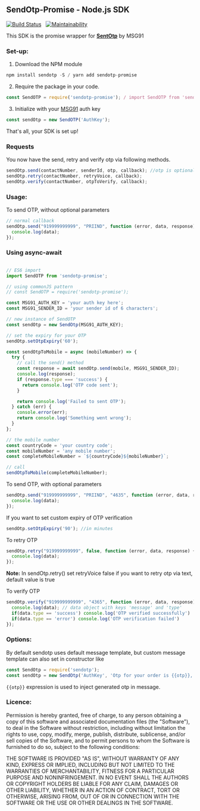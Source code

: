 ## SendOtp-Promise - Node.js SDK

[![Build Status](https://travis-ci.org/ashokdey/sendotp-promise.svg?branch=master)](https://travis-ci.org/ashokdey/sendotp-promise) &nbsp; [![Maintainability](https://api.codeclimate.com/v1/badges/a68b653ec5036055e058/maintainability)](https://codeclimate.com/github/ashokdey/sendotp-promise/maintainability)

This SDK is the promise wrapper for **[SentOtp](https://github.com/MSG91/sendotp-node)** by MSG91

### Set-up:

1. Download the NPM module
```javascript
npm install sendotp -S / yarn add sendotp-promise
```
2. Require the package in your code.
```javascript
const SendOTP = require('sendotp-promise'); / import SendOTP from 'sendotp-promise';
```
3. Initialize with your [MSG91](https://msg91.com) auth key
```javascript
const sendOtp = new SendOTP('AuthKey');
```
That's all, your SDK is set up!

### Requests

You now have the send, retry and verify otp via following methods.
```javascript
sendOtp.send(contactNumber, senderId, otp, callback); //otp is optional if not sent it'll be generated automatically
sendOtp.retry(contactNumber, retryVoice, callback);
sendOtp.verify(contactNumber, otpToVerify, callback);
```

### Usage:

To send OTP, without optional parameters

```javascript
// normal callback
sendOtp.send("919999999999", "PRIIND", function (error, data, response) {
  console.log(data);
});

```

### Using async-await

```javascript

// ES6 import 
import SendOTP from 'sendotp-promise';

// using commonJS pattern
// const SendOTP = require('sendotp-promise');

const MSG91_AUTH_KEY = 'your auth key here';
const MSG91_SENDER_ID = 'your sender id of 6 characters';

// new instance of SendOTP
const sendOtp = new SendOtp(MSG91_AUTH_KEY);

// set the expiry for your OTP
sendOtp.setOtpExpiry('60');

const sendOtpToMobile = async (mobileNumber) => {
  try {
    // call the send() method
    const response = await sendOtp.send(mobile, MSG91_SENDER_ID);
    console.log(response);
    if (response.type === 'success') {
      return console.log('OTP code sent');
    }

    return console.log('Failed to sent OTP');
  } catch (err) {
    console.error(err);
    return console.log('Something went wrong');
  }
};

// the mobile number
const countryCode = 'your country code';
const mobileNumber = 'any mobile number';
const completeMobileNumber = `${countryCode}${mobileNumber}`;

// call 
sendOtpToMobile(completeMobileNumber);
```

To send OTP, with optional parameters
```javascript
sendOtp.send("919999999999", "PRIIND", "4635", function (error, data, response) {
  console.log(data);
});
```

If you want to set custom expiry of OTP verification  
```javascript
sendOtp.setOtpExpiry('90'); //in minutes
```

To retry OTP
```javascript
sendOtp.retry("919999999999", false, function (error, data, response) {
  console.log(data);
});
```
**Note:** In sendOtp.retry() set retryVoice false if you want to retry otp via text, default value is true

To verify OTP
```javascript
sendOtp.verify("919999999999", "4365", function (error, data, response) {
  console.log(data); // data object with keys 'message' and 'type'
  if(data.type == 'success') console.log('OTP verified successfully')
  if(data.type == 'error') console.log('OTP verification failed')
});
```

### Options:

By default sendotp uses default message template, but custom message template can also set in constructor like
```javascript
const SendOtp = require('sendotp');
const sendOtp = new SendOtp('AuthKey', 'Otp for your order is {{otp}}, please do not share it with anybody');
```

`{{otp}}` expression is used to inject generated otp in message.

### Licence:

Permission is hereby granted, free of charge, to any person obtaining a copy of this software and associated documentation files (the "Software"), to deal in the Software without restriction, including without limitation the rights to use, copy, modify, merge, publish, distribute, sublicense, and/or sell copies of the Software, and to permit persons to whom the Software is furnished to do so, subject to the following conditions:

THE SOFTWARE IS PROVIDED "AS IS", WITHOUT WARRANTY OF ANY KIND, EXPRESS OR IMPLIED, INCLUDING BUT NOT LIMITED TO THE WARRANTIES OF MERCHANTABILITY, FITNESS FOR A PARTICULAR PURPOSE AND NONINFRINGEMENT. IN NO EVENT SHALL THE AUTHORS OR COPYRIGHT HOLDERS BE LIABLE FOR ANY CLAIM, DAMAGES OR OTHER LIABILITY, WHETHER IN AN ACTION OF CONTRACT, TORT OR OTHERWISE, ARISING FROM, OUT OF OR IN CONNECTION WITH THE SOFTWARE OR THE USE OR OTHER DEALINGS IN THE SOFTWARE.
